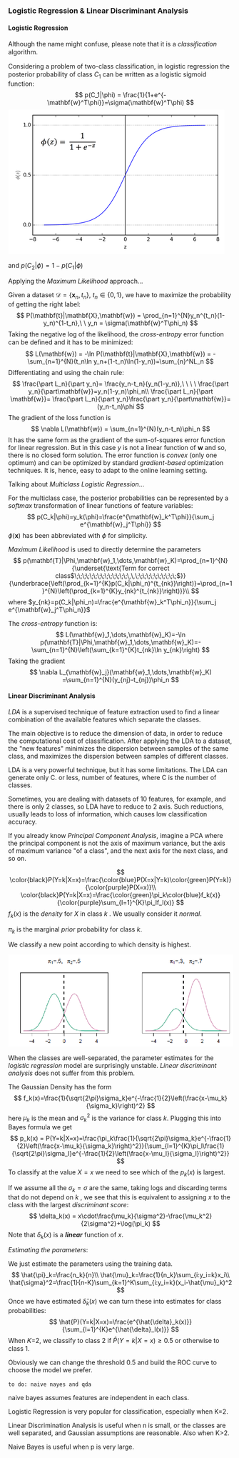 ### Logistic Regression & Linear Discriminant Analysis

#### Logistic Regression

Although the name might confuse, please note that it is a *classiﬁcation* algorithm.

Considering a problem of two-class classiﬁcation, in logistic regression the posterior probability of class $C_1​$ can be written as a logistic sigmoid function:
$$
p(C_1|\phi) = \frac{1}{1+e^{-\mathbf{w}^T\phi}}=\sigma(\mathbf{w}^T\phi)
$$
![](images/sigmoid.PNG)

and $p(C_2|\phi) = 1 - p(C_1|\phi)$ 

Applying the *Maximum Likelihood* approach...

Given a dataset $\mathcal{D} = \{\mathbf{x}_n,t_n\}$, $t_n \in \{0,1\}$, we have to maximize the probability of getting the right label:
$$
P(\mathbf{t}|\mathbf{X},\mathbf{w}) = \prod_{n=1}^{N}y_n^{t_n}(1-y_n)^{1-t_n},\ \ y_n = \sigma(\mathbf{w}^T\phi_n)
$$
Taking the negative log of the likelihood, the *cross-entropy* error function can be deﬁned and it has to be minimized:
$$
L(\mathbf{w}) = -\ln P(\mathbf{t}|\mathbf{X},\mathbf{w}) = -\sum_{n=1}^{N}(t_n\ln y_n+(1-t_n)\ln(1-y_n))=\sum_{n}^NL_n
$$
Differentiating and using the chain rule:
$$
\frac{\part L_n}{\part y_n}= \frac{y_n-t_n}{y_n(1-y_n)},\ \ \ \ \frac{\part y_n}{\part\mathbf{w}}=y_n(1-y_n)\phi_n\\
\frac{\part L_n}{\part \mathbf{w}}= \frac{\part L_n}{\part y_n}\frac{\part y_n}{\part\mathbf{w}}=(y_n-t_n)\phi
$$
The gradient of the loss function is
$$
\nabla L(\mathbf{w}) = \sum_{n=1}^{N}(y_n-t_n)\phi_n
$$
It has the same form as the gradient of the sum-of-squares error function for linear regression. But in this case $y$ is not a linear function of $\mathbf{w}$ and so, there is no closed form solution. The error function is *convex* (only one optimum) and can be optimized by standard *gradient-based* optimization techniques. It is, hence, easy to adapt to the online learning setting.

Talking about *Multiclass Logistic Regression*...

For the multiclass case, the posterior probabilities can be represented by a *softmax* transformation of linear functions of feature variables:
$$
p(C_k|\phi)=y_k(\phi)=\frac{e^{\mathbf{w}_k^T\phi}}{\sum_j e^{\mathbf{w}_j^T\phi}}
$$
$\phi(\mathbf{x})$ has been abbreviated with $\phi​$ for simplicity.

*Maximum Likelihood* is used to directly determine the parameters 
$$
p(\mathbf{T}|\Phi,\mathbf{w}_1,\dots,\mathbf{w}_K)=\prod_{n=1}^{N}{\underset{\text{Term for correct class$\;\;\;\;\;\;\;\;\;\;\;\;\;\;\,\,\;\;\;\;\;\;\;\;\;\;\;$}}{\underbrace{\left(\prod_{k=1}^{K}p(C_k|\phi_n)^{t_{nk}}\right)}=\prod_{n=1}^{N}\left(\prod_{k=1}^{K}y_{nk}^{t_{nk}}\right)}}\\
$$
where $y_{nk}=p(C_k|\phi_n)=\frac{e^{\mathbf{w}_k^T\phi_n}}{\sum_j e^{\mathbf{w}_j^T\phi_n}}$

The *cross-entropy* function is:
$$
L(\mathbf{w}_1,\dots,\mathbf{w}_K)=-\ln p(\mathbf{T}|\Phi,\mathbf{w}_1,\dots,\mathbf{w}_K)=-\sum_{n=1}^{N}\left(\sum_{k=1}^{K}t_{nk}\ln y_{nk}\right)
$$
Taking the gradient
$$
\nabla L_{\mathbf{w}_j}(\mathbf{w}_1,\dots,\mathbf{w}_K) =\sum_{n=1}^{N}(y_{nj}-t_{nj})\phi_n
$$

#### Linear Discriminant Analysis

*LDA* is a supervised technique of feature extraction used to find a linear combination of the available features which separate the classes.

The main objective is to reduce the dimension of data, in order to reduce the computational cost of classification. After applying the LDA to a dataset, the "new features" minimizes the dispersion between samples of the same class, and maximizes the dispersion between samples of different classes.

LDA is a very powerful technique, but it has some limitations. The LDA can generate only C. or less, number of features, where C is the number of classes.

Sometimes, you are dealing with datasets of 10 features, for example, and there is only 2 classes, so LDA have to reduce to 2 axis. Such reductions, usually leads to loss of information, which causes low classification accuracy.

If you already know *Principal Component Analysis*, imagine a PCA where the principal component is not the axis of maximum variance, but the axis of maximum variance "of a class", and the next axis for the next class, and so on.

  
$$
\color{black}P(Y=k|X=x)=\frac{\color{blue}P(X=x|Y=k)\color{green}P(Y=k)}{\color{purple}P(X=x)}\\
\color{black}P(Y=k|X=x)=\frac{\color{green}\pi_k\color{blue}f_k(x)}{\color{purple}\sum_{l=1}^{K}\pi_lf_l(x)}
$$
$f_k(x)$ is the *density* for $X$ in class $k​$ . We usually consider it *normal*.

$\pi_k$ is the marginal *prior* probability for class $k​$.

We classify a new point according to which density is highest.

<img src="images/LDA.PNG" style="zoom:60%"/>

When the classes are well-separated, the parameter estimates for the *logistic regression* model are surprisingly unstable. *Linear discriminant analysis* does not suffer from this problem. 

The Gaussian Density has the form
$$
f_k(x)=\frac{1}{\sqrt{2\pi}\sigma_k}e^{-\frac{1}{2}\left(\frac{x-\mu_k}{\sigma_k}\right)^2}
$$
here $\mu_k$ is the mean and $\sigma_k^2$ is the variance for class $k$. Plugging this into Bayes formula we get
$$
p_k(x) = P(Y=k|X=x)=\frac{\pi_k\frac{1}{\sqrt{2\pi}\sigma_k}e^{-\frac{1}{2}\left(\frac{x-\mu_k}{\sigma_k}\right)^2}}{\sum_{l=1}^{K}\pi_l\frac{1}{\sqrt{2\pi}\sigma_l}e^{-\frac{1}{2}\left(\frac{x-\mu_l}{\sigma_l}\right)^2}}
$$
To classify at the value $X=x$ we need to see which of the $p_k(x)$ is largest. 

If we assume all the $\sigma_k=\sigma$ are the same, taking logs and discarding terms that do not depend on $k$ , we see that this is equivalent to assigning $x$ to the class with the largest *discriminant score*:
$$
\delta_k(x) = x\cdot\frac{\mu_k}{\sigma^2}-\frac{\mu_k^2}{2\sigma^2}+\log(\pi_k)
$$
Note that $\delta_k(x)$ is a ***linear*** function of $x​$.

*Estimating the parameters*:

We just estimate the parameters using the training data.
$$
\hat{\pi}_k=\frac{n_k}{n}\\
\hat{\mu}_k=\frac{1}{n_k}\sum_{i:y_i=k}x_i\\
\hat{\sigma}^2=\frac{1}{n-K}\sum_{k=1}^K\sum_{i:y_i=k}(x_i-\hat{\mu}_k)^2
$$
Once we have estimated $\hat{\delta}_k(x)$ we can turn these into estimates for class probabilities:
$$
\hat{P}(Y=k|X=x)=\frac{e^{\hat{\delta}_k(x)}}{\sum_{l=1}^{K}e^{\hat{\delta}_l(x)}}
$$
When 𝐾=2, we classify to class $2$ if $\hat{P}(Y=k|X=x) \ge0.5$ or otherwise to class $1$.

Obviously we can change the threshold $0.5$ and build the ROC curve to choose the model we prefer.

`to do: naive nayes and qda`

naive bayes assumes features are independent in each class. 

Logistic Regression is very popular for classification, especially when K=2. 

Linear Discrimination Analysis is useful when n is small, or the classes are well separated, and Gaussian assumptions are reasonable. Also when K>2.

Naive Bayes is useful when p is very large.